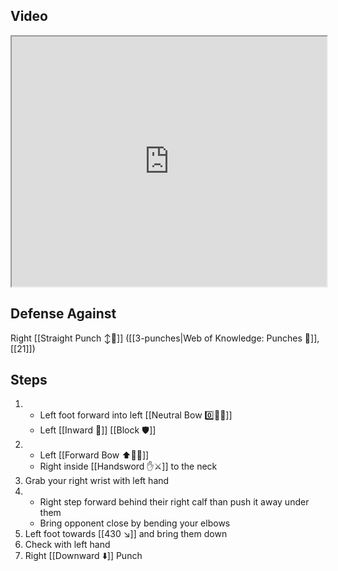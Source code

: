 ## Video

<iframe src="https://www.youtube.com/embed/kxzd2hrHOKc?start=291" width="100%" height="400"></iframe>

## Defense Against

Right [[Straight Punch ↕️👊]] ([[3-punches|Web of Knowledge: Punches 👊]], [[21]])

## Steps

1. - Left foot forward into left [[Neutral Bow 0️⃣🧍‍♂️]]
    - Left [[Inward 🔽]] [[Block 🛡️]]
2. - Left [[Forward Bow ⬆️🧍‍♂️]]
    - Right inside [[Handsword ✋⚔️]] to the neck
3. Grab your right wrist with left hand
4. - Right step forward behind their right calf than push it away under them
    - Bring opponent close by bending your elbows
5. Left foot towards [[430 ↘️]] and bring them down
6. Check with left hand
7. Right [[Downward ⬇️]] Punch